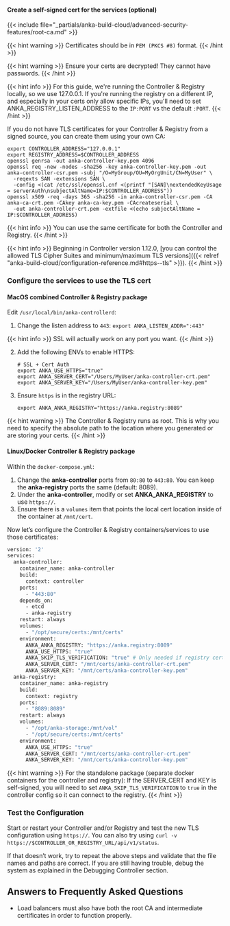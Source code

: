 

#### Create a self-signed cert for the services (optional)

{{< include file="_partials/anka-build-cloud/advanced-security-features/root-ca.md" >}}


{{< hint warning >}}
Certificates should be in `PEM (PKCS #8)` format.
{{< /hint >}}

{{< hint warning >}}
Ensure your certs are decrypted! They cannot have passwords.
{{< /hint >}}

{{< hint info >}}
For this guide, we're running the Controller & Registry locally, so we use 127.0.0.1. If you're running the registry on a different IP, and especially in your certs only allow specific IPs, you'll need to set ANKA_REGISTRY_LISTEN_ADDRESS to the `IP:PORT` vs the default `:PORT`.
{{< /hint >}}

If you do not have TLS certificates for your Controller & Registry from a signed source, you can create them using your own CA:

```shell
export CONTROLLER_ADDRESS="127.0.0.1"
export REGISTRY_ADDRESS=$CONTROLLER_ADDRESS
openssl genrsa -out anka-controller-key.pem 4096
openssl req -new -nodes -sha256 -key anka-controller-key.pem -out anka-controller-csr.pem -subj "/O=MyGroup/OU=MyOrgUnit/CN=MyUser" \
  -reqexts SAN -extensions SAN \
  -config <(cat /etc/ssl/openssl.cnf <(printf "[SAN]\nextendedKeyUsage = serverAuth\nsubjectAltName=IP:$CONTROLLER_ADDRESS"))
openssl x509 -req -days 365 -sha256 -in anka-controller-csr.pem -CA anka-ca-crt.pem -CAkey anka-ca-key.pem -CAcreateserial \
  -out anka-controller-crt.pem -extfile <(echo subjectAltName = IP:$CONTROLLER_ADDRESS)
```

{{< hint info >}}
You can use the same certificate for both the Controller and Registry.
{{< /hint >}}

{{< hint info >}}
Beginning in Controller version 1.12.0, [you can control the allowed TLS Cipher Suites and minimum/maximum TLS versions]({{< relref "anka-build-cloud/configuration-reference.md#https--tls" >}}).
{{< /hint >}}

<!-- Next, ensure that the certificate has **Signature Algorithm: sha256WithRSAEncryption** using `openssl x509 -text -noout -in ~/anka-controller-crt.pem | grep Signature` (https://support.apple.com/en-us/HT210176) -->

### Configure the services to use the TLS cert

#### MacOS combined Controller & Registry package

Edit `/usr/local/bin/anka-controllerd`:

1. Change the listen address to `443`: `export ANKA_LISTEN_ADDR=":443"`

{{< hint info >}}
SSL will actually work on any port you want.
{{< /hint >}}

2. Add the following ENVs to enable HTTPS:

    ```shell
    # SSL + Cert Auth
    export ANKA_USE_HTTPS="true"
    export ANKA_SERVER_CERT="/Users/MyUser/anka-controller-crt.pem"
    export ANKA_SERVER_KEY="/Users/MyUser/anka-controller-key.pem"
    ```

3. Ensure `https` is in the registry URL:

    ```shell
    export ANKA_ANKA_REGISTRY="https://anka.registry:8089"
    ```

{{< hint warning >}}
The Controller & Registry runs as root. This is why you need to specify the absolute path to the location where you generated or are storing your certs.
{{< /hint >}}

#### Linux/Docker Controller & Registry package

Within the `docker-compose.yml`:

1. Change the **anka-controller** ports from `80:80` to `443:80`. You can keep the **anka-registry** ports the same (default: 8089).
2. Under the **anka-controller**, modify or set **ANKA_ANKA_REGISTRY** to use `https://`.
3. Ensure there is a `volumes` item that points the local cert location inside of the container at `/mnt/cert`.

Now let’s configure the Controller & Registry containers/services to use those certificates:

```bash
version: '2'
services:
  anka-controller:
    container_name: anka-controller
    build:
      context: controller
    ports:
      - "443:80"
    depends_on:
      - etcd
      - anka-registry
    restart: always
    volumes:
      - "/opt/secure/certs:/mnt/certs"
    environment:
      ANKA_ANKA_REGISTRY: "https://anka.registry:8089"
      ANKA_USE_HTTPS: "true"
      ANKA_SKIP_TLS_VERIFICATION: "true" # Only needed if registry cert is self-signed
      ANKA_SERVER_CERT: "/mnt/certs/anka-controller-crt.pem"
      ANKA_SERVER_KEY: "/mnt/certs/anka-controller-key.pem"
  anka-registry:
    container_name: anka-registry
    build:
      context: registry
    ports:
      - "8089:8089"
    restart: always
    volumes:
      - "/opt/anka-storage:/mnt/vol"
      - "/opt/secure/certs:/mnt/certs"
    environment:
      ANKA_USE_HTTPS: "true"
      ANKA_SERVER_CERT: "/mnt/certs/anka-controller-crt.pem"
      ANKA_SERVER_KEY: "/mnt/certs/anka-controller-key.pem"
```

{{< hint warning >}}
For the standalone package (separate docker containers for the controller and registry): If the SERVER_CERT and KEY is self-signed, you will need to set `ANKA_SKIP_TLS_VERIFICATION` to `true` in the controller config so it can connect to the registry.
{{< /hint >}}

### Test the Configuration

Start or restart your Controller and/or Registry and test the new TLS configuration using `https://`. You can also try using `curl -v https://$CONTROLLER_OR_REGISTRY_URL/api/v1/status`.

If that doesn’t work, try to repeat the above steps and validate that the file names and paths are correct. If you are still having trouble, debug the system as explained in the Debugging Controller section.


## Answers to Frequently Asked Questions

- Load balancers must also have both the root CA and intermediate certificates in order to function properly.
